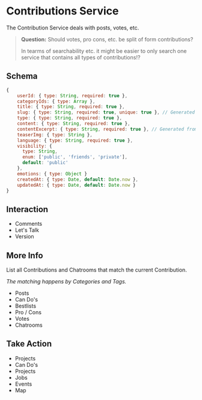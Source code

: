 # Contributions Service

The Contribution Service deals with posts, votes, etc.

> **Question:** Should votes, pro cons, etc. be split of form contributions?
>
> In tearms of searchability etc. it might be easier to only search one service that contains all types of contributions!?

## Schema

```js
{
    userId: { type: String, required: true },
    categoryIds: { type: Array },
    title: { type: String, required: true },
    slug: { type: String, required: true, unique: true }, // Generated from title
    type: { type: String, required: true },
    content: { type: String, required: true },
    contentExcerpt: { type: String, required: true }, // Generated from content
    teaserImg: { type: String },
    language: { type: String, required: true },
    visibility: {
      type: String,
      enum: ['public', 'friends', 'private'],
      default: 'public'
    },
    emotions: { type: Object }
    createdAt: { type: Date, default: Date.now },
    updatedAt: { type: Date, default: Date.now }
}
```

## Interaction

* Comments
* Let's Talk
* Version

## More Info

List all Contributions and Chatrooms that match the current Contribution.

_The matching happens by Categories and Tags._

* Posts
* Can Do's
* Bestlists
* Pro / Cons
* Votes
* Chatrooms

## Take Action

* Projects
* Can Do's
* Projects
* Jobs
* Events
* Map



